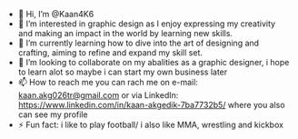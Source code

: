 - 👋 Hi, I’m @Kaan4K6
- 👀 I’m interested in graphic design as I enjoy expressing my creativity and making an impact in the world by learning new skills.
- 🌱 I’m currently learning how to dive into the art of designing and crafting, aiming to refine and expand my skill set.
- 💞️ I’m looking to collaborate on my abalities as a graphic designer, i hope to learn alot so maybe i can start my own business later
- 📫 How to reach me you can rach me on e-mail: kaan.akg026tr@gmail.com or via LinkedIn: https://www.linkedin.com/in/kaan-akgedik-7ba7732b5/ where you also can see my profile
- ⚡ Fun fact: i like to play football/ i also like MMA, wrestling and kickbox

<!---
Kaan4K6/Kaan4K6 is a ✨ special ✨ repository because its `README.md` (this file) appears on your GitHub profile.
You can click the Preview link to take a look at your changes.
--->
